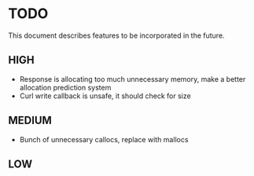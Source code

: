 # TODO

This document describes features to be incorporated in the future.

## HIGH

- Response is allocating too much unnecessary memory, make a better allocation prediction system
- Curl write callback is unsafe, it should check for size

## MEDIUM

- Bunch of unnecessary callocs, replace with mallocs

## LOW

  

